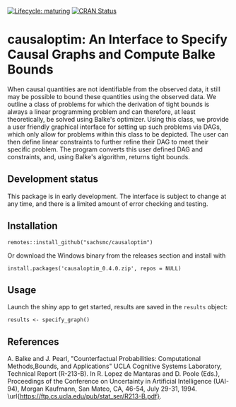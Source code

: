 [![Lifecycle: maturing](https://img.shields.io/badge/lifecycle-maturing-blue.svg)](https://www.tidyverse.org/lifecycle/#maturing)
[![CRAN Status](https://www.r-pkg.org/badges/version/causaloptim)](https://cran.r-project.org/package=causaloptim)

# causaloptim: An Interface to Specify Causal Graphs and Compute Balke Bounds

When causal quantities are not identifiable from the observed data, it still may be possible to bound these quantities using the observed data. We outline a class of problems for which the derivation of tight bounds is always a linear programming problem and can therefore, at least theoretically, be solved using Balke's optimizer. Using this class, we provide a user friendly graphical interface for setting up such problems via DAGs, which only allow for problems within this class to be depicted. The user can then define linear constraints to further refine their DAG to meet their specific problem. The program converts this user defined DAG and constraints, and, using Balke's algorithm, returns tight bounds.

## Development status

This package is in early development. The interface is subject to change at any time, and there is a limited amount of error checking and testing. 

## Installation

```{r}
remotes::install_github("sachsmc/causaloptim")
```

Or download the Windows binary from the releases section and install with 

```{r}
install.packages('causaloptim_0.4.0.zip', repos = NULL)
```


## Usage

Launch the shiny app to get started, results are saved in the `results` object: 

```{r}
results <- specify_graph()
```

## References

A. Balke and J. Pearl, "Counterfactual Probabilities: Computational Methods,Bounds, and Applications"  UCLA Cognitive Systems Laboratory, Technical Report (R-213-B). 
In R. Lopez de Mantaras and D. Poole (Eds.), Proceedings of the Conference on Uncertainty in Artificial Intelligence (UAI-94), Morgan Kaufmann, San Mateo, CA, 46-54, July 29-31, 1994. 
\url{https://ftp.cs.ucla.edu/pub/stat_ser/R213-B.pdf}.
